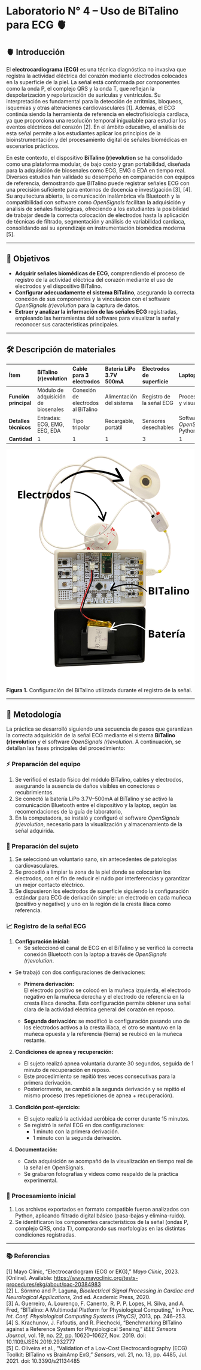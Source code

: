 # Laboratorio N° 4 – Uso de BiTalino para ECG 🫀

## 🫀 Introducción  

El **electrocardiograma (ECG)** es una técnica diagnóstica no invasiva que registra la actividad eléctrica del corazón mediante electrodos colocados en la superficie de la piel. La señal está conformada por componentes como la onda P, el complejo QRS y la onda T, que reflejan la despolarización y repolarización de aurículas y ventrículos. Su interpretación es fundamental para la detección de arritmias, bloqueos, isquemias y otras alteraciones cardiovasculares [1]. Además, el ECG continúa siendo la herramienta de referencia en electrofisiología cardíaca, ya que proporciona una resolución temporal inigualable para estudiar los eventos eléctricos del corazón [2]. En el ámbito educativo, el análisis de esta señal permite a los estudiantes aplicar los principios de la bioinstrumentación y del procesamiento digital de señales biomédicas en escenarios prácticos.  

En este contexto, el dispositivo **BiTalino (r)evolution** se ha consolidado como una plataforma modular, de bajo costo y gran portabilidad, diseñada para la adquisición de biosenales como ECG, EMG o EDA en tiempo real. Diversos estudios han validado su desempeño en comparación con equipos de referencia, demostrando que BITalino puede registrar señales ECG con una precisión suficiente para entornos de docencia e investigación [3], [4]. Su arquitectura abierta, la comunicación inalámbrica vía Bluetooth y la compatibilidad con software como *OpenSignals* facilitan la adquisición y análisis de señales fisiológicas, ofreciendo a los estudiantes la posibilidad de trabajar desde la correcta colocación de electrodos hasta la aplicación de técnicas de filtrado, segmentación y análisis de variabilidad cardíaca, consolidando así su aprendizaje en instrumentación biomédica moderna [5].  

---
## 🎯 Objetivos  

- **Adquirir señales biomédicas de ECG**, comprendiendo el proceso de registro de la actividad eléctrica del corazón mediante el uso de electrodos y el dispositivo BiTalino.  
- **Configurar adecuadamente el sistema BiTalino**, asegurando la correcta conexión de sus componentes y la vinculación con el software *OpenSignals (r)evolution* para la captura de datos.  
- **Extraer y analizar la información de las señales ECG** registradas, empleando las herramientas del software para visualizar la señal y reconocer sus características principales.  

---

## 🛠️ Descripción de materiales  

| **Ítem** | BiTalino (r)evolution | Cable para 3 electrodos | Batería LiPo 3.7V 500mA | Electrodos de superficie | Laptop |
|:---------|:-------------------------|:---------------------------|:-----------------------------|:----------------------------|:---------|
| **Función principal** | Módulo de adquisición de biosenales | Conexión de electrodos al BiTalino | Alimentación del sistema | Registro de la señal ECG | Procesamiento y visualización |
| **Detalles técnicos** | Entradas: ECG, EMG, EEG, EDA | Tipo tripolar | Recargable, portátil | Sensores desechables | Software *OpenSignals* + Python |
| **Cantidad** | 1 | 1 | 1 | 3 | 1 |

![Configuración BiTalino EMG](Multimedia/Configuración%20Bitalino%20EMG.png)  
**Figura 1.** Configuración del BiTalino utilizada durante el registro de la señal.

---

## 📝 Metodología  

La práctica se desarrolló siguiendo una secuencia de pasos que garantizan la correcta adquisición de la señal ECG mediante el sistema **BiTalino (r)evolution** y el software *OpenSignals (r)evolution*. A continuación, se detallan las fases principales del procedimiento:  

### ⚡ Preparación del equipo  
1. Se verificó el estado físico del módulo BiTalino, cables y electrodos, asegurando la ausencia de daños visibles en conectores o recubrimientos. 
2. Se conectó la batería LiPo 3.7V–500mA al BiTalino y se activó la comunicación Bluetooth entre el dispositivo y la laptop, según las recomendaciones de la guía de laboratorio, 
3. En la computadora, se instaló y configuró el software *OpenSignals (r)evolution*, necesario para la visualización y almacenamiento de la señal adquirida.  

### 👤 Preparación del sujeto  
1. Se seleccionó un voluntario sano, sin antecedentes de patologías cardiovasculares.  
2. Se procedió a limpiar la zona de la piel donde se colocarían los electrodos, con el fin de reducir el ruido por interferencias y garantizar un mejor contacto eléctrico.  
3. Se dispusieron los electrodos de superficie siguiendo la configuración estándar para ECG de derivación simple: un electrodo en cada muñeca (positivo y negativo) y uno en la región de la cresta ilíaca como referencia. 

### 📈 Registro de la señal ECG  

1. **Configuración inicial:**  
   - Se seleccionó el canal de ECG en el BiTalino y se verificó la correcta conexión Bluetooth con la laptop a través de *OpenSignals (r)evolution*.  
- Se trabajó con dos configuraciones de derivaciones:  

  - **Primera derivación:**  
    El electrodo positivo se colocó en la muñeca izquierda, el electrodo negativo en la muñeca derecha y el electrodo de referencia en la cresta ilíaca derecha. Esta configuración permite obtener una señal clara de la actividad eléctrica general del corazón en reposo.  

   - **Segunda derivación:** se modificó la configuración pasando uno de los electrodos activos a la cresta ilíaca, el otro se mantuvo en la muñeca opuesta y la referencia (tierra) se reubicó en la muñeca restante.  


2. **Condiciones de apnea y recuperación:**  
   - El sujeto realizó apnea voluntaria durante 30 segundos, seguida de 1 minuto de recuperación en reposo.  
   - Este procedimiento se repitió tres veces consecutivas para la primera derivación.  
   - Posteriormente, se cambió a la segunda derivación y se repitió el mismo proceso (tres repeticiones de apnea + recuperación).  

3. **Condición post-ejercicio:**  
   - El sujeto realizó la actividad aeróbica  de correr durante 15 minutos.  
   - Se registró la señal ECG en dos configuraciones:  
     - 1 minuto con la primera derivación.  
     - 1 minuto con la segunda derivación.  

4. **Documentación:**  
   - Cada adquisición se acompañó de la visualización en tiempo real de la señal en OpenSignals.  
   - Se grabaron fotografías y videos como respaldo de la práctica experimental.  


### 🔬 Procesamiento inicial  
1. Los archivos exportados en formato compatible fueron analizados con Python, aplicando filtrado digital básico (pasa-bajas y elimina-ruido).  
2. Se identificaron los componentes característicos de la señal (ondas P, complejo QRS, onda T), comparando sus morfologías en las distintas condiciones registradas.  

---

### 📚 Referencias 

[1] Mayo Clinic, “Electrocardiogram (ECG or EKG),” *Mayo Clinic*, 2023. [Online]. Available: https://www.mayoclinic.org/tests-procedures/ekg/about/pac-20384983  
[2] L. Sörnmo and P. Laguna, *Bioelectrical Signal Processing in Cardiac and Neurological Applications*, 2nd ed. Academic Press, 2020.  
[3] A. Guerreiro, A. Lourenço, F. Canento, R. P. P. Lopes, H. Silva, and A. Fred, “BITalino: A Multimodal Platform for Physiological Computing,” in *Proc. Int. Conf. Physiological Computing Systems (PhyCS)*, 2013, pp. 246–253.  
[4] S. Krachunov, J. Fafoutis, and R. Piechocki, “Benchmarking BITalino against a Reference System for Physiological Sensing,” *IEEE Sensors Journal*, vol. 19, no. 22, pp. 10620–10627, Nov. 2019. doi: 10.1109/JSEN.2019.2932777  
[5] C. Oliveira et al., “Validation of a Low-Cost Electrocardiography (ECG) Toolkit: BITalino vs BrainAmp ExG,” *Sensors*, vol. 21, no. 13, pp. 4485, Jul. 2021. doi: 10.3390/s21134485  

